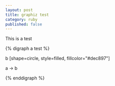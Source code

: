 ```yaml
---
layout: post
title: graphiz test
category: ruby
published: false
---
```



This is a test


{% digraph a test %}

b [shape=circle, style=filled, fillcolor="#dec897"]

a -> b

{% enddigraph %}
